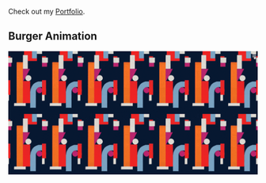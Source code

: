 Check out my [Portfolio](https://winjitn.github.io/portfolio).

## Burger Animation

![](img/burger.gif)
